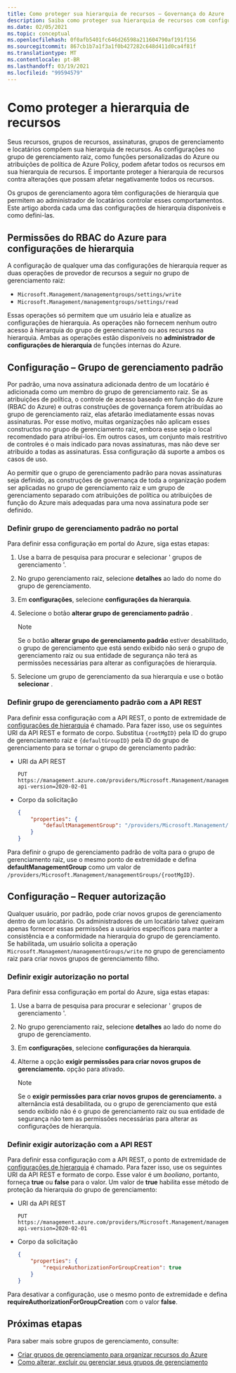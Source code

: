 ```yaml
---
title: Como proteger sua hierarquia de recursos – Governança do Azure
description: Saiba como proteger sua hierarquia de recursos com configurações de hierarquia que incluem a definição do grupo de gerenciamento padrão.
ms.date: 02/05/2021
ms.topic: conceptual
ms.openlocfilehash: 0f0afb5401fc646d26598a211604790af191f156
ms.sourcegitcommit: 867cb1b7a1f3a1f0b427282c648d411d0ca4f81f
ms.translationtype: MT
ms.contentlocale: pt-BR
ms.lasthandoff: 03/19/2021
ms.locfileid: "99594579"
---
```

# <a name="how-to-protect-your-resource-hierarchy"></a>Como proteger a hierarquia de recursos

Seus recursos, grupos de recursos, assinaturas, grupos de gerenciamento e locatários compõem sua hierarquia de recursos. As configurações no grupo de gerenciamento raiz, como funções personalizadas do Azure ou atribuições de política de Azure Policy, podem afetar todos os recursos em sua hierarquia de recursos. É importante proteger a hierarquia de recursos contra alterações que possam afetar negativamente todos os recursos.

Os grupos de gerenciamento agora têm configurações de hierarquia que permitem ao administrador de locatários controlar esses comportamentos. Este artigo aborda cada uma das configurações de hierarquia disponíveis e como defini-las.

## <a name="azure-rbac-permissions-for-hierarchy-settings"></a>Permissões do RBAC do Azure para configurações de hierarquia

A configuração de qualquer uma das configurações de hierarquia requer as duas operações de provedor de recursos a seguir no grupo de gerenciamento raiz:

- `Microsoft.Management/managementgroups/settings/write`
- `Microsoft.Management/managementgroups/settings/read`

Essas operações só permitem que um usuário leia e atualize as configurações de hierarquia. As operações não fornecem nenhum outro acesso à hierarquia do grupo de gerenciamento ou aos recursos na hierarquia. Ambas as operações estão disponíveis no **administrador de configurações de hierarquia** de funções internas do Azure.

## <a name="setting---default-management-group"></a>Configuração – Grupo de gerenciamento padrão

Por padrão, uma nova assinatura adicionada dentro de um locatário é adicionada como um membro do grupo de gerenciamento raiz. Se as atribuições de política, o controle de acesso baseado em função do Azure (RBAC do Azure) e outras construções de governança forem atribuídas ao grupo de gerenciamento raiz, elas afetarão imediatamente essas novas assinaturas. Por esse motivo, muitas organizações não aplicam esses constructos no grupo de gerenciamento raiz, embora esse seja o local recomendado para atribuí-los. Em outros casos, um conjunto mais restritivo de controles é o mais indicado para novas assinaturas, mas não deve ser atribuído a todas as assinaturas. Essa configuração dá suporte a ambos os casos de uso.

Ao permitir que o grupo de gerenciamento padrão para novas assinaturas seja definido, as construções de governança de toda a organização podem ser aplicadas no grupo de gerenciamento raiz e um grupo de gerenciamento separado com atribuições de política ou atribuições de função do Azure mais adequadas para uma nova assinatura pode ser definido.

### <a name="set-default-management-group-in-portal"></a>Definir grupo de gerenciamento padrão no portal

Para definir essa configuração em portal do Azure, siga estas etapas:

1. Use a barra de pesquisa para procurar e selecionar ' grupos de gerenciamento '.

1. No grupo gerenciamento raiz, selecione **detalhes** ao lado do nome do grupo de gerenciamento.

1. Em **configurações**, selecione **configurações da hierarquia**.

1. Selecione o botão **alterar grupo de gerenciamento padrão** .

   > [!NOTE]
   > Se o botão **alterar grupo de gerenciamento padrão** estiver desabilitado, o grupo de gerenciamento que está sendo exibido não será o grupo de gerenciamento raiz ou sua entidade de segurança não terá as permissões necessárias para alterar as configurações de hierarquia.

1. Selecione um grupo de gerenciamento da sua hierarquia e use o botão **selecionar** .

### <a name="set-default-management-group-with-rest-api"></a>Definir grupo de gerenciamento padrão com a API REST

Para definir essa configuração com a API REST, o ponto de extremidade de [configurações de hierarquia](/rest/api/resources/hierarchysettings) é chamado. Para fazer isso, use os seguintes URI da API REST e formato de corpo. Substitua `{rootMgID}` pela ID do grupo de gerenciamento raiz e `{defaultGroupID}` pela ID do grupo de gerenciamento para se tornar o grupo de gerenciamento padrão:

- URI da API REST

  ```http
  PUT https://management.azure.com/providers/Microsoft.Management/managementGroups/{rootMgID}/settings/default?api-version=2020-02-01
  ```

- Corpo da solicitação

  ```json
  {
      "properties": {
          "defaultManagementGroup": "/providers/Microsoft.Management/managementGroups/{defaultGroupID}"
      }
  }
  ```

Para definir o grupo de gerenciamento padrão de volta para o grupo de gerenciamento raiz, use o mesmo ponto de extremidade e defina **defaultManagementGroup** como um valor de `/providers/Microsoft.Management/managementGroups/{rootMgID}`.

## <a name="setting---require-authorization"></a>Configuração – Requer autorização

Qualquer usuário, por padrão, pode criar novos grupos de gerenciamento dentro de um locatário. Os administradores de um locatário talvez queiram apenas fornecer essas permissões a usuários específicos para manter a consistência e a conformidade na hierarquia do grupo de gerenciamento. Se habilitada, um usuário solicita a operação `Microsoft.Management/managementGroups/write` no grupo de gerenciamento raiz para criar novos grupos de gerenciamento filho.

### <a name="set-require-authorization-in-portal"></a>Definir exigir autorização no portal

Para definir essa configuração em portal do Azure, siga estas etapas:

1. Use a barra de pesquisa para procurar e selecionar ' grupos de gerenciamento '.

1. No grupo gerenciamento raiz, selecione **detalhes** ao lado do nome do grupo de gerenciamento.

1. Em **configurações**, selecione **configurações da hierarquia**.

1. Alterne a opção **exigir permissões para criar novos grupos de gerenciamento.** opção para ativado.

   > [!NOTE]
   > Se o **exigir permissões para criar novos grupos de gerenciamento.** a alternância está desabilitada, ou o grupo de gerenciamento que está sendo exibido não é o grupo de gerenciamento raiz ou sua entidade de segurança não tem as permissões necessárias para alterar as configurações de hierarquia.

### <a name="set-require-authorization-with-rest-api"></a>Definir exigir autorização com a API REST

Para definir essa configuração com a API REST, o ponto de extremidade de [configurações de hierarquia](/rest/api/resources/hierarchysettings) é chamado. Para fazer isso, use os seguintes URI da API REST e formato de corpo. Esse valor é um _booliano_, portanto, forneça **true** ou **false** para o valor. Um valor de **true** habilita esse método de proteção da hierarquia do grupo de gerenciamento:

- URI da API REST

  ```http
  PUT https://management.azure.com/providers/Microsoft.Management/managementGroups/{rootMgID}/settings/default?api-version=2020-02-01
  ```

- Corpo da solicitação

  ```json
  {
      "properties": {
          "requireAuthorizationForGroupCreation": true
      }
  }
  ```

Para desativar a configuração, use o mesmo ponto de extremidade e defina **requireAuthorizationForGroupCreation** com o valor **false**.

## <a name="next-steps"></a>Próximas etapas

Para saber mais sobre grupos de gerenciamento, consulte:

- [Criar grupos de gerenciamento para organizar recursos do Azure](../create-management-group-portal.md)
- [Como alterar, excluir ou gerenciar seus grupos de gerenciamento](../manage.md)